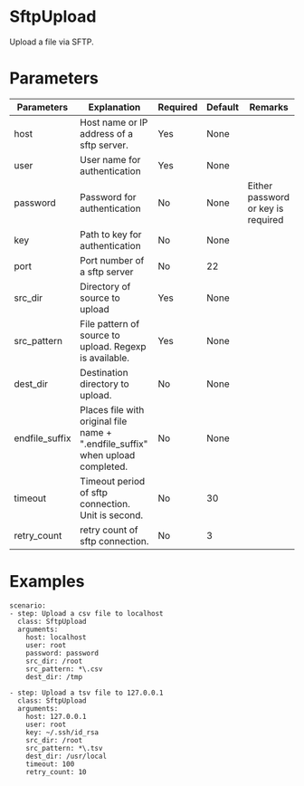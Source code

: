 # SftpUpload
Upload a file via SFTP.

# Parameters
|Parameters|Explanation|Required|Default|Remarks|
|----------|-----------|--------|-------|-------|
|host|Host name or IP address of a sftp server.|Yes|None||
|user|User name for authentication|Yes|None||
|password|Password for authentication|No|None|Either password or key is required|
|key|Path to key for authentication|No|None||
|port|Port number of a sftp server|No|22||
|src_dir|Directory of source to upload|Yes|None||
|src_pattern|File pattern of source to upload. Regexp is available.|Yes|None||
|dest_dir|Destination directory to upload.|No|None|
|endfile_suffix|Places file with original file name + ".endfile_suffix" when upload completed.|No|None||
|timeout|Timeout period of sftp connection. Unit is second.|No|30||
|retry_count|retry count of sftp connection.|No|3||

# Examples
```
scenario:
- step: Upload a csv file to localhost
  class: SftpUpload
  arguments:
    host: localhost
    user: root
    password: password
    src_dir: /root
    src_pattern: *\.csv
    dest_dir: /tmp

- step: Upload a tsv file to 127.0.0.1
  class: SftpUpload
  arguments:
    host: 127.0.0.1
    user: root
    key: ~/.ssh/id_rsa
    src_dir: /root
    src_pattern: *\.tsv
    dest_dir: /usr/local
    timeout: 100
    retry_count: 10
```